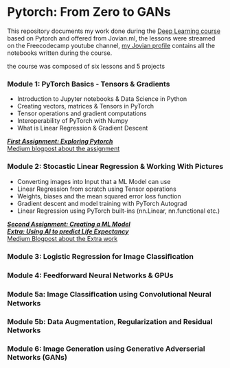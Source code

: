# Pytorch: From Zero to GANs
This repository documents my work done during the [Deep Learning course](https://jovian.ml/forum/c/pytorch-zero-to-gans/18) based on Pytorch and offered from Jovian.ml, the lessons were streamed on the Freecodecamp youtube channel, [my Jovian profile](https://jovian.ml/federico-abss) contains all the notebooks written during the course.

the course was composed of six lessons and 5 projects

### Module 1: PyTorch Basics - Tensors & Gradients 
* Introduction to Jupyter notebooks & Data Science in Python 
* Creating vectors, matrices & Tensors in PyTorch 
* Tensor operations and gradient computations 
* Interoperability of PyTorch with Numpy
* What is Linear Regression & Gradient Descent

[***First Assignment: Exploring Pytorch***](https://jovian.ml/federico-abss/01-tensor-operations)  
[Medium blogpost about the assignment](https://medium.com/@federicomannucci_31459/exploring-pytorch-in-5-functions-39eb96cc0180)

### Module 2: Stocastic Linear Regression & Working With Pictures
* Converting images into Input that a ML Model can use
* Linear Regression from scratch using Tensor operations 
* Weights, biases and the mean squared error loss function 
* Gradient descent and model training with PyTorch Autograd 
* Linear Regression using PyTorch built-ins (nn.Linear, nn.functional etc.) 

[***Second Assignment: Creating a ML Model***](https://jovian.ml/federico-abss/02-insurance-linear-regression)  
[***Extra: Using AI to predict Life Expectancy***](https://jovian.ml/federico-abss/life-expectancy-linear)  
[Medium Blogpost about the Extra work](https://medium.com/@federicomannucci_31459/how-long-can-you-expect-to-live-computers-can-answer-eaa9667451ff)

### Module 3: Logistic Regression for Image Classiﬁcation

### Module 4: Feedforward Neural Networks & GPUs 

### Module 5a: Image Classiﬁcation using Convolutional Neural Networks

### Module 5b: Data Augmentation, Regularization and Residual Networks 

### Module 6: Image Generation using Generative Adverserial Networks (GANs) 
